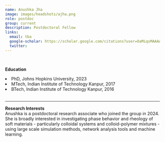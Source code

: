 ```yaml
---
name: Anushka Jha
image: images/headshots/ajha.png
role: postdoc
group: current
description: Postdoctoral Fellow
links:
  email: tba
  google-scholar: https://scholar.google.com/citations?user=OaMiqsMAAAAJ&hl=en
  twitter: 
---
```

<br>

**Education**
    		<li>PhD, Johns Hopkins University, 2023</li>
		<li>MTech, Indian Institute of Technology Kanpur, 2017</li>
		<li>BTech, Indian Institute of Technology Kanpur, 2016</li>
<br>
<hr>

**Research Interests**
<br>
Anushka is a postdoctoral research associate who joined the group in 2024. She is broadly interested in investigating phase behavior and rheology of soft materials - particularly colloidal systems and colloid-polymer mixtures - using large scale simulation methods, network analysis tools and machine learning.   
<br>
